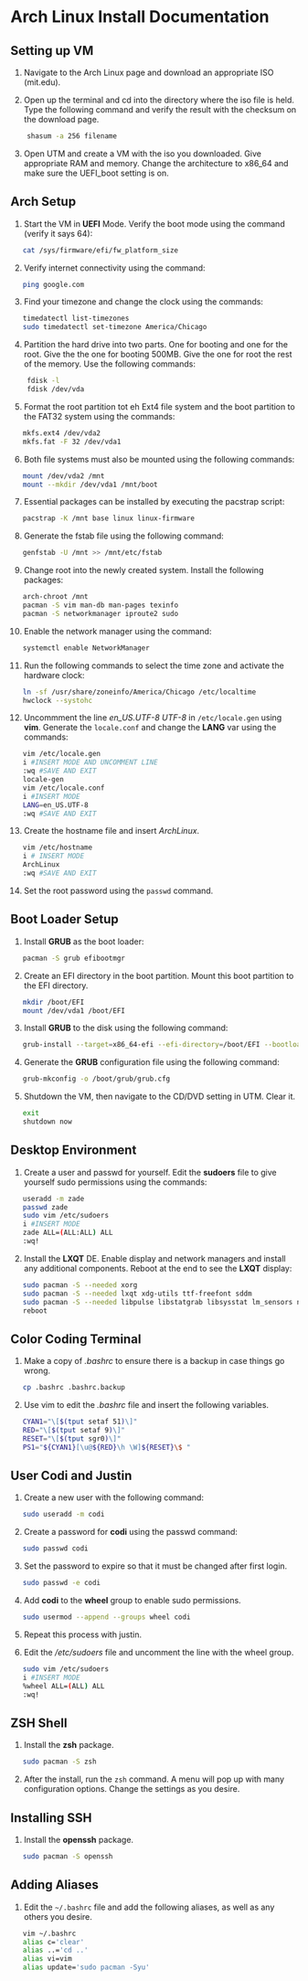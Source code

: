 
# Arch Linux Install Documentation  
## Setting up VM

1. Navigate to the Arch Linux page and download an appropriate ISO (mit.edu). 
   
2. Open up the terminal and cd into the directory where the iso file is held. Type the following command and verify the result with the checksum on the download page.
```Bash
    shasum -a 256 filename
```
   
3. Open UTM and create a VM with the iso you downloaded. Give appropriate RAM and memory. Change the architecture to x86_64 and make sure the UEFI_boot setting is on.


## Arch Setup

1. Start the VM in **UEFI** Mode. Verify the boot mode using the command (verify it says 64): 
```Bash
   cat /sys/firmware/efi/fw_platform_size
```

2. Verify internet connectivity using the command:
```Bash
   ping google.com
```

3. Find your timezone and change the clock using the commands:
```Bash
   timedatectl list-timezones
   sudo timedatectl set-timezone America/Chicago
```

4. Partition the hard drive into two parts. One for booting and one for the root. Give the the one for booting 500MB. Give the one for root the rest of the memory. Use the following commands:
```Bash
    fdisk -l
    fdisk /dev/vda
```

5. Format the root partition tot eh Ext4 file system and the boot partition to the FAT32 system using the commands:
```Bash
   mkfs.ext4 /dev/vda2
   mkfs.fat -F 32 /dev/vda1
```

6. Both file systems must also be mounted using the following commands:
```Bash
   mount /dev/vda2 /mnt
   mount --mkdir /dev/vda1 /mnt/boot
```

7. Essential packages can be installed by executing the pacstrap script:
```Bash
   pacstrap -K /mnt base linux linux-firmware
``` 

8. Generate the fstab file using the following command:
```Bash
   genfstab -U /mnt >> /mnt/etc/fstab
```

9. Change root into the newly created system. Install the following packages:
```Bash
   arch-chroot /mnt
   pacman -S vim man-db man-pages texinfo 
   pacman -S networkmanager iproute2 sudo
```

10. Enable the network manager using the command:
```Bash
   systemctl enable NetworkManager
```

11. Run the following commands to select the time zone and activate the hardware clock:
```Bash
   ln -sf /usr/share/zoneinfo/America/Chicago /etc/localtime
   hwclock --systohc
```

12. Uncommment the line *en_US.UTF-8 UTF-8* in `/etc/locale.gen` using **vim**. Generate the `locale.conf` and change the **LANG** var using the commands:
```Bash
   vim /etc/locale.gen
   i #INSERT MODE AND UNCOMMENT LINE
   :wq #SAVE AND EXIT
   locale-gen
   vim /etc/locale.conf
   i #INSERT MODE
   LANG=en_US.UTF-8
   :wq #SAVE AND EXIT
```

13. Create the hostname file and insert *ArchLinux*.
```Bash
   vim /etc/hostname
   i # INSERT MODE
   ArchLinux
   :wq #SAVE AND EXIT
```

14. Set the root password using the `passwd` command.

## Boot Loader Setup

1. Install **GRUB** as the boot loader:
```Bash
   pacman -S grub efibootmgr
```

2. Create an EFI directory in the boot partition. Mount this boot partition to the EFI directory.
```Bash
   mkdir /boot/EFI
   mount /dev/vda1 /boot/EFI
```

3. Install **GRUB** to the disk using the following command:
```Bash
   grub-install --target=x86_64-efi --efi-directory=/boot/EFI --bootloader-id=GRUB
```

4. Generate the **GRUB** configuration file using the following command:
```Bash
   grub-mkconfig -o /boot/grub/grub.cfg
```

5. Shutdown the VM, then navigate to the CD/DVD setting in UTM. Clear it. 
```Bash
   exit
   shutdown now
```

## Desktop Environment

1. Create a user and passwd for yourself. Edit the **sudoers** file to give yourself sudo permissions using the commands:
```Bash
   useradd -m zade
   passwd zade
   sudo vim /etc/sudoers
   i #INSERT MODE
   zade ALL=(ALL:ALL) ALL
   :wq!
```

2. Install the **LXQT** DE. Enable display and network managers and install any additional components. Reboot at the end to see the **LXQT** display:
```Bash
   sudo pacman -S --needed xorg
   sudo pacman -S --needed lxqt xdg-utils ttf-freefont sddm
   sudo pacman -S --needed libpulse libstatgrab libsysstat lm_sensors network-manager-applet oxygen-icons pavucontrol-qt
   reboot
```

## Color Coding Terminal

1. Make a copy of *.bashrc* to ensure there is a backup in case things go wrong.
```Bash
   cp .bashrc .bashrc.backup
```

2. Use vim to edit the *.bashrc* file and insert the following variables.
```Bash
   CYAN1="\[$(tput setaf 51)\]"
   RED="\[$(tput setaf 9)\]"
   RESET="\[$(tput sgr0)\]"
   PS1="${CYAN1}[\u@${RED}\h \W]${RESET}\$ "
```

## User Codi and Justin

1. Create a new user with the following command:
```Bash
   sudo useradd -m codi
```

2. Create a password for **codi** using the passwd command:
```Bash
   sudo passwd codi
```

3. Set the password to expire so that it must be changed after first login.
```Bash
   sudo passwd -e codi
```

4. Add **codi** to the **wheel** group to enable sudo permissions.
```Bash
   sudo usermod --append --groups wheel codi
```
5. Repeat this process with justin.

6. Edit the */etc/sudoers* file and uncomment the line with the wheel group.
```Bash
   sudo vim /etc/sudoers
   i #INSERT MODE
   %wheel ALL=(ALL) ALL
   :wq!
```

## ZSH Shell

1. Install the **zsh** package.
```Bash
   sudo pacman -S zsh
```

2. After the install, run the `zsh` command. A menu will pop up with many configuration options. Change the settings as you desire.

## Installing SSH

1. Install the **openssh** package.
```Bash
   sudo pacman -S openssh
```

## Adding Aliases

1. Edit the `~/.bashrc` file and add the following aliases, as well as any others you desire.
```Bash
   vim ~/.bashrc
   alias c='clear'
   alias ..='cd ..'
   alias vi=vim
   alias update='sudo pacman -Syu'
```